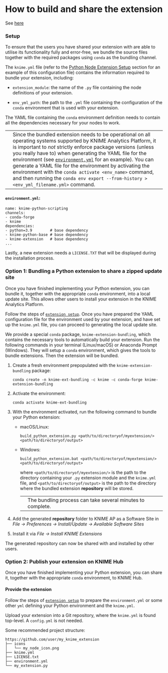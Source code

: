 
# How to build and share the extension


See [here](https://docs.knime.com/latest/pure_python_node_extensions_guide/index.html#_accessing_flow_variables)


### Setup

To ensure that the users you have shared your extension with are able to utilise its functionality fully and error-free, we bundle the source files together with the required packages using `conda` as the bundling channel.

The `knime.yml` file (refer to the [Python Node Extension Setup](https://docs.knime.com/latest/pure_python_node_extensions_guide/index.html#python-node-extension-setup) section for an example of this configuration file) contains the information required to bundle your extension, including:

-   `extension_module`: the name of the `.py` file containing the node definitions of your extension.
    
-   `env_yml_path`: the path to the `.yml` file containing the configuration of the `conda` environment that is used with your extension.
    

The YAML file containing the `conda` environment definition needs to contain all the dependencies necessary for your nodes to work.

<table><tbody><tr><td><i title=""></i></td><td>Since the bundled extension needs to be operational on all operating systems supported by KNIME Analytics Platform, it is important to <em>not</em> strictly enforce package versions (unless you really have to) when generating the YAML file for the environment (see <a href="https://docs.knime.com/latest/pure_python_node_extensions_guide/index.html#environment-yml"><code>environment.yml</code></a> for an example). You can generate a YAML file for the environment by activating the environment with the <code>conda activate &lt;env_name&gt;</code> command, and then running the <code>conda env export --from-history &gt; &lt;env_yml_filename.yml&gt;</code> command.</td></tr></tbody></table>

#### `environment.yml`:

```
name: knime-python-scripting
channels:
- conda-forge
- knime
dependencies:
- python=3.9        # base dependency
- knime-python-base # base dependency
- knime-extension   # base dependency
...
```

Lastly, a new extension needs a `LICENSE.TXT` that will be displayed during the installation process.


### Option 1: Bundling a Python extension to share a zipped update site

Once you have finished implementing your Python extension, you can bundle it, together with the appropriate `conda` environment, into a local update site. This allows other users to install your extension in the KNIME Analytics Platform.

Follow the steps of [`extension setup`](https://docs.knime.com/latest/pure_python_node_extensions_guide/index.html#extension-setup). Once you have prepared the YAML configuration file for the environment used by your extension, and have set up the `knime.yml` file, you can proceed to generating the local update site.

We provide a special `conda` package, `knime-extension-bundling`, which contains the necessary tools to automatically build your extension. Run the following commands in your terminal (Linux/macOS) or Anaconda Prompt (Windows). They will setup a `conda` environment, which gives the tools to bundle extensions. Then the extension will be bundled.

1.  Create a fresh environment prepopulated with the `knime-extension-bundling` package:
    
    ```
    conda create -n knime-ext-bundling -c knime -c conda-forge knime-extension-bundling
    ```
    
2.  Activate the environment:
    
    ```
    conda activate knime-ext-bundling
    ```
    
3.  With the environment activated, run the following command to bundle your Python extension:
    
    -   macOS/Linux:
        
        ```
        build_python_extension.py <path/to/directoryof/myextension/> <path/to/directoryof/output>
        ```
        
    -   Windows:
        
        ```
        build_python_extension.bat <path/to/directoryof/myextension/> <path/to/directoryof/output>
        ```
        
        where `<path/to/directoryof/myextension/>` is the path to the directory containing your `.py` extension module and the `knime.yml` file, and `<path/to/directoryof/output>` is the path to the directory where the bundled extension **repository** will be stored.
        
        <table><tbody><tr><td><i title=""></i></td><td>The bundling process can take several minutes to complete.</td></tr></tbody></table>
        
    
4.  Add the generated **repository** folder to KNIME AP as a Software Site in _File → Preferences → Install/Update → Available Software Sites_
    
5.  Install it via _File → Install KNIME Extensions_
    

The generated repository can now be shared with and installed by other users.




### Option 2: Publish your extension on KNIME Hub

Once you have finished implementing your Python extension, you can share it, together with the appropriate `conda` environment, to KNIME Hub.

#### Provide the extension

Follow the steps of [`extension setup`](https://docs.knime.com/latest/pure_python_node_extensions_guide/index.html#extension-setup) to prepare the `environment.yml` or some other `yml` defining your Python environment and the `knime.yml`.

Upload your extension into a Git repository, where the `knime.yml` is found top-level. A `config.yml` is not needed.

Some recommended project structure:

```
https://github.com/user/my_knime_extension
├── icons
│   └── my_node_icon.png
├── knime.yml
├── LICENSE.txt
├── environment.yml
└── my_extension.py
```